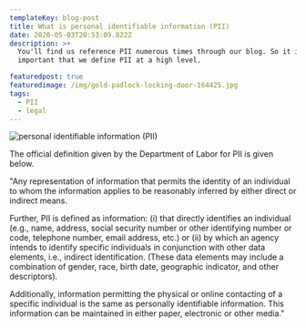 ```yaml
---
templateKey: blog-post
title: What is personal identifiable information (PII)
date: 2020-05-03T20:53:09.822Z
description: >+
  You'll find us reference PII numerous times through our blog. So it is
  important that we define PII at a high level.

featuredpost: true
featuredimage: /img/gold-padlock-locking-door-164425.jpg
tags:
  - PII
  - legal
---
```

![](/img/gold-padlock-locking-door-164425.jpg "personal identifiable information (PII)")

The official definition given by the Department of Labor for PII is given below. 

"Any representation of information that permits the identity of an individual to whom the information applies to be reasonably inferred by either direct or indirect means. 

Further, PII is defined as information: (i) that directly identifies an individual (e.g., name, address, social security number or other identifying number or code, telephone number, email address, etc.) or (ii) by which an agency intends to identify specific individuals in conjunction with other data elements, i.e., indirect identification. (These data elements may include a combination of gender, race, birth date, geographic indicator, and other descriptors). 

Additionally, information permitting the physical or online contacting of a specific individual is the same as personally identifiable information. This information can be maintained in either paper, electronic or other media."